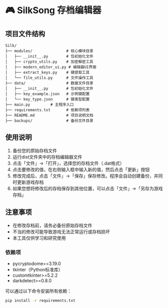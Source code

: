 # 🎮 SilkSong 存档编辑器

## 项目文件结构

```
Silk/
├── modules/               # 核心模块目录
│   ├── __init__.py        # 包初始化文件
│   ├── crypto_utils.py    # 加密解密工具
│   ├── modern_editor_ui.py # 编辑器UI界面
│   ├── extract_keys.py    # 键提取工具
│   └── file_utils.py      # 文件操作工具
├── data/                  # 数据文件目录
│   ├── __init__.py        # 包初始化文件
│   ├── key_example.json   # 示例键配置
│   └── key_type.json      # 键类型配置
├── main.py         # 主程序入口
├── requirements.txt       # 依赖项列表
├── README.md              # 项目说明文档
├── backups/               # 备份文件目录

```
## 使用说明
1. 备份您的原始存档文件
2. 运行dist文件夹中的存档编辑器文件
3. 点击「文件」->「打开」，选择您的存档文件（.dat格式）
4. 点击要修改的值，在右侧输入框中输入新的值，然后点击「更新」按钮
5. 修改完成后，点击「文件」->「保存」保存修改。程序会自动创建备份，并同时更新游戏存档
6. 如果您想将修改后的存档保存到其他位置，可以点击「文件」->「另存为游戏存档」

## 注意事项

- 在修改存档前，请务必备份原始存档文件
- 不当的修改可能导致游戏无法正常运行或存档损坏
- 本工具仅供学习和研究使用

### 依赖项
- pycryptodome==3.19.0
- tkinter（Python标准库）
- customtkinter>=5.2.2
- darkdetect>=0.8.0

可以通过以下命令安装所有依赖：
```bash
pip install -r requirements.txt
```
